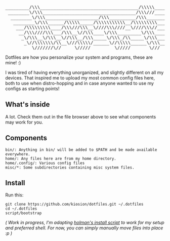 <pre>
_________/\\\_____________________________________/\\\\\________/\\\\\\________________________________        
 ________\/\\\___________________________________/\\\///________\////\\\________________________________       
  ________\/\\\____________________/\\\__________/\\\_______/\\\____\/\\\________________________________      
   ________\/\\\______/\\\\\_____/\\\\\\\\\\\__/\\\\\\\\\___\///_____\/\\\________/\\\\\\\\___/\\\\\\\\\\_     
    ___/\\\\\\\\\____/\\\///\\\__\////\\\////__\////\\\//_____/\\\____\/\\\______/\\\/////\\\_\/\\\//////__    
     __/\\\////\\\___/\\\__\//\\\____\/\\\_________\/\\\______\/\\\____\/\\\_____/\\\\\\\\\\\__\/\\\\\\\\\\_   
      _\/\\\__\/\\\__\//\\\__/\\\_____\/\\\_/\\_____\/\\\______\/\\\____\/\\\____\//\\///////___\////////\\\_  
       _\//\\\\\\\/\\__\///\\\\\/______\//\\\\\______\/\\\______\/\\\__/\\\\\\\\\__\//\\\\\\\\\\__/\\\\\\\\\\_ 
        __\///////\//_____\/////_________\/////_______\///_______\///__\/////////____\//////////__\//////////__
</pre>


Dotfiles are how you personalize your system and programs, these are mine! :)

I was tired of having everything unorganized, and slightly different on all my devices. That inspired me to upload my most common config files here, both to use when distro-hopping and in case anyone wanted to use my configs as starting points!

## What's inside

A lot. Check them out in the file browser above to see what components may work for you.

## Components

    bin/: Anything in bin/ will be added to $PATH and be made available everywhere.
    home/: Any files here are from my home directory.
    home/.config/: Various config files
    misc/*: Some subdirectories containing misc system files.

## Install

Run this:
```
git clone https://github.com/kiosion/dotfiles.git ~/.dotfiles
cd ~/.dotfiles
script/bootstrap
```
*( Work in progress, I'm adapting [holman's install script](https://github.com/holman/dotfiles/blob/master/script/bootstrap) to work for my setup and preferred shell. For now, you can simply manually move files into place :p )*
